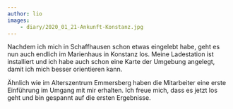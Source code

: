```yaml
---
author: lio
images:
    - diary/2020_01_21-Ankunft-Konstanz.jpg
---
```


Nachdem ich mich in Schaffhausen schon etwas eingelebt habe, geht es nun auch
endlich im Marienhaus in Konstanz los. Meine Ladestation ist installiert und ich
habe auch schon eine Karte der Umgebung angelegt, damit ich mich besser
orientieren kann.

Ähnlich wie im Alterszentrum Emmersberg haben die Mitarbeiter eine erste
Einführung im Umgang mit mir erhalten. Ich freue mich, dass es jetzt los geht
und bin gespannt auf die ersten Ergebnisse.